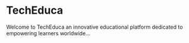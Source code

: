 # TechEduca
Welcome to TechEduca an innovative educational platform dedicated to empowering learners worldwide...
